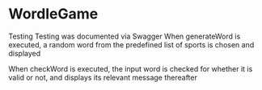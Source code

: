 # WordleGame
Testing
Testing was documented via Swagger
When generateWord is executed, a random word from the predefined list of sports is chosen and displayed

When checkWord is executed, the input word is checked for whether it is valid or not, and displays its relevant message thereafter
